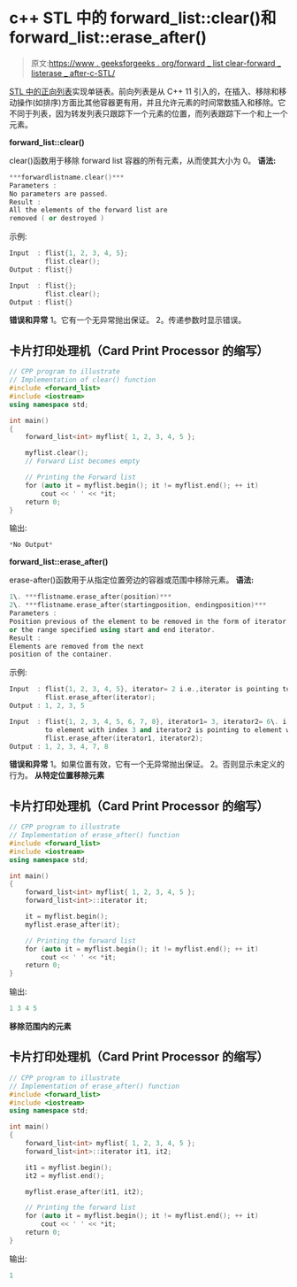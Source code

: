 # c++ STL 中的 forward_list::clear()和 forward_list::erase_after()

> 原文:[https://www . geeksforgeeks . org/forward _ list clear-forward _ listerase _ after-c-STL/](https://www.geeksforgeeks.org/forward_listclear-forward_listerase_after-c-stl/)

[STL 中的正向列表](https://www.geeksforgeeks.org/forward-list-c-set-1-introduction-important-functions/)实现单链表。前向列表是从 C++ 11 引入的，在插入、移除和移动操作(如排序)方面比其他容器更有用，并且允许元素的时间常数插入和移除。它不同于列表，因为转发列表只跟踪下一个元素的位置，而列表跟踪下一个和上一个元素。

**forward_list::clear()**

clear()函数用于移除 forward list 容器的所有元素，从而使其大小为 0。
**语法:**

```cpp
***forwardlistname.clear()***
Parameters :
No parameters are passed.
Result :
All the elements of the forward list are
removed ( or destroyed )
```

示例:

```cpp
Input  : flist{1, 2, 3, 4, 5};
         flist.clear();
Output : flist{}

Input  : flist{};
         flist.clear();
Output : flist{}
```

**错误和异常**
1。它有一个无异常抛出保证。
2。传递参数时显示错误。

## 卡片打印处理机（Card Print Processor 的缩写）

```cpp
// CPP program to illustrate
// Implementation of clear() function
#include <forward_list>
#include <iostream>
using namespace std;

int main()
{
    forward_list<int> myflist{ 1, 2, 3, 4, 5 };

    myflist.clear();
    // Forward List becomes empty

    // Printing the Forward list
    for (auto it = myflist.begin(); it != myflist.end(); ++ it)
        cout << ' ' << *it;
    return 0;
}
```

输出:

```cpp
*No Output*
```

**forward_list::erase_after()**

erase-after()函数用于从指定位置旁边的容器或范围中移除元素。
**语法:**

```cpp
1\. ***flistname.erase_after(position)***
2\. ***flistname.erase_after(startingposition, endingposition)***
Parameters :
Position previous of the element to be removed in the form of iterator.
or the range specified using start and end iterator.
Result :
Elements are removed from the next
position of the container.
```

示例:

```cpp
Input  : flist{1, 2, 3, 4, 5}, iterator= 2 i.e.,iterator is pointing to element with index 2.
         flist.erase_after(iterator);
Output : 1, 2, 3, 5

Input  : flist{1, 2, 3, 4, 5, 6, 7, 8}, iterator1= 3, iterator2= 6\. i.e., iterator1 is pointing
         to element with index 3 and iterator2 is pointing to element with index 6.
         flist.erase_after(iterator1, iterator2);
Output : 1, 2, 3, 4, 7, 8
```

**错误和异常**
1。如果位置有效，它有一个无异常抛出保证。
2。否则显示未定义的行为。
**从特定位置移除元素**

## 卡片打印处理机（Card Print Processor 的缩写）

```cpp
// CPP program to illustrate
// Implementation of erase_after() function
#include <forward_list>
#include <iostream>
using namespace std;

int main()
{
    forward_list<int> myflist{ 1, 2, 3, 4, 5 };
    forward_list<int>::iterator it;

    it = myflist.begin();
    myflist.erase_after(it);

    // Printing the forward list
    for (auto it = myflist.begin(); it != myflist.end(); ++ it)
        cout << ' ' << *it;
    return 0;
}
```

输出:

```cpp
1 3 4 5
```

**移除范围内的元素**

## 卡片打印处理机（Card Print Processor 的缩写）

```cpp
// CPP program to illustrate
// Implementation of erase_after() function
#include <forward_list>
#include <iostream>
using namespace std;

int main()
{
    forward_list<int> myflist{ 1, 2, 3, 4, 5 };
    forward_list<int>::iterator it1, it2;

    it1 = myflist.begin();
    it2 = myflist.end();

    myflist.erase_after(it1, it2);

    // Printing the forward list
    for (auto it = myflist.begin(); it != myflist.end(); ++ it)
        cout << ' ' << *it;
    return 0;
}
```

输出:

```cpp
1
```